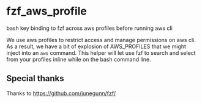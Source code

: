 # fzf_aws_profile
bash key binding to fzf across aws profiles before running aws cli


We use aws profiles to restrict access and manage permissions on aws cli.  As a result, we have a bit of explosion of AWS_PROFILES that we might inject into an `aws` command.  This helper will let use fzf to search and select from your profiles inline while on the bash command line.


## Special thanks

Thanks to https://github.com/junegunn/fzf/
